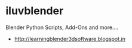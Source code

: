 iluvblender
===========

Blender Python Scripts, Add-Ons and more....

* http://learningblender3dsoftware.blogspot.in


